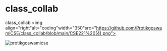 # class_collab
class_collab
<img align="right"alt="coding"width="350"src="https://github.com/ProtikgoswamiCSE/class_collab/blob/main/CSE221%20(4).png">
<p align="left"> <img src="https://komarev.com/ghpvc/?username=protikgoswamicse&label=Profile%20views&color=0e75b6&style=flat" alt="protikgoswamicse" /> </p>
